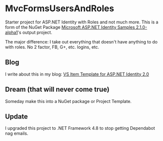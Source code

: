 # MvcFormsUsersAndRoles
Starter project for ASP.NET Identity with Roles and not much more.
This is a form of the NuGet Package 
[Microsoft ASP.NET Identity Samples 2.1.0-alpha1](https://www.nuget.org/packages/Microsoft.AspNet.Identity.Samples/2.1.0-alpha1)'s 
output project. 

The major difference: I take out everything that doesn't have anything to do with roles. No 2 factor, FB, G+, etc. logins, etc.

## Blog
I write about this in my blog: [VS Item Template for ASP.NET Identity 2.0](http://brochure.jrcs3.com/2016/06/vs-item-template-for-aspnet-identity-20.html)

## Dream (that will never come true)
Someday make this into a NuGet package or Project Template.

## Update
I upgraded this project to .NET Framework 4.8 to stop getting Dependabot nag emails.